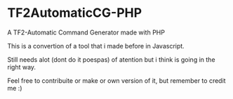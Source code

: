 # TF2AutomaticCG-PHP
A TF2-Automatic Command Generator made with PHP

This is a convertion of a tool that i made before in Javascript. 

Still needs alot (dont do it poespas) of atention but i think is going in the right way.

Feel free to contribuite or make or own version of it, but remember to credit me :)
